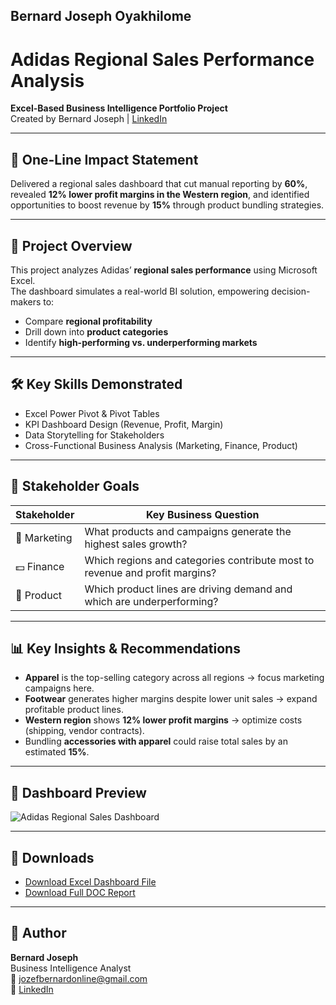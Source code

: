## Bernard Joseph Oyakhilome  

# Adidas Regional Sales Performance Analysis  

**Excel-Based Business Intelligence Portfolio Project**  
Created by Bernard Joseph | [LinkedIn](https://www.linkedin.com/in/bernard-joseph-oyakhilome)  

---

## 🚀 One-Line Impact Statement  
Delivered a regional sales dashboard that cut manual reporting by **60%**, revealed **12% lower profit margins in the Western region**, and identified opportunities to boost revenue by **15%** through product bundling strategies.  

---

## 📌 Project Overview  
This project analyzes Adidas’ **regional sales performance** using Microsoft Excel.  
The dashboard simulates a real-world BI solution, empowering decision-makers to:  
- Compare **regional profitability**  
- Drill down into **product categories**  
- Identify **high-performing vs. underperforming markets**  

---

## 🛠️ Key Skills Demonstrated  
- Excel Power Pivot & Pivot Tables  
- KPI Dashboard Design (Revenue, Profit, Margin)  
- Data Storytelling for Stakeholders  
- Cross-Functional Business Analysis (Marketing, Finance, Product)  

---

## 🎯 Stakeholder Goals  


| Stakeholder | Key Business Question |
|-------------|------------------------|
| 📢 Marketing | What products and campaigns generate the highest sales growth? |
| 💵 Finance   | Which regions and categories contribute most to revenue and profit margins? |
| 👟 Product   | Which product lines are driving demand and which are underperforming? |


---

## 📊 Key Insights & Recommendations  

- **Apparel** is the top-selling category across all regions → focus marketing campaigns here.  
- **Footwear** generates higher margins despite lower unit sales → expand profitable product lines.  
- **Western region** shows **12% lower profit margins** → optimize costs (shipping, vendor contracts).  
- Bundling **accessories with apparel** could raise total sales by an estimated **15%**.  

---

## 📸 Dashboard Preview  

![Adidas Regional Sales Dashboard](https://github.com/user-attachments/assets/c978c345-7826-48f6-aec0-21ddfdf6cab9)  

---

## 🔽 Downloads  
- [Download Excel Dashboard File](https://github.com/user-attachments/files/21555089/Adidas.selffile.xlsx)  
- [Download Full DOC Report](https://github.com/user-attachments/files/21555048/Adidas.Regional.Sales.Performance.Analysis.docx)  

---

## 👤 Author  
**Bernard Joseph**  
Business Intelligence Analyst  
📧 [jozefbernardonline@gmail.com](mailto:jozefbernardonline@gmail.com)  
🔗 [LinkedIn](https://www.linkedin.com/in/bernard-joseph-oyakhilome)  

